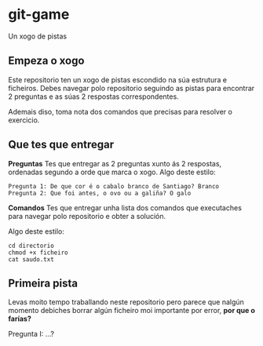 # git-game
Un xogo de pistas

## Empeza o xogo 
Este repositorio ten un xogo de pistas escondido na súa estrutura e ficheiros. Debes navegar polo repositorio seguindo as pistas para encontrar 2 preguntas e as súas 2 respostas correspondentes.

Ademais diso, toma nota dos comandos que precisas para resolver o exercicio.

## Que tes que entregar
**Preguntas**
Tes que entregar as 2 preguntas xunto ás 2 respostas, ordenadas segundo a orde que marca o xogo.
Algo deste estilo:
```
Pregunta 1: De que cor é o cabalo branco de Santiago? Branco
Pregunta 2: Que foi antes, o ovo ou a galiña? O galo
```

**Comandos**
Tes que entregar unha lista dos comandos que executaches para navegar polo repositorio e obter a solución. 

Algo deste estilo:
```
cd directorio
chmod +x ficheiro
cat saudo.txt
```

## Primeira pista
Levas moito tempo traballando neste repositorio pero parece que nalgún momento  debiches borrar algún ficheiro moi importante por error, **por que o farías?**

Pregunta I: ...?